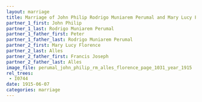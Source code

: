 ```yaml
---
layout: marriage
title: Marriage of John Philip Rodrigo Muniarem Perumal and Mary Lucy Florence Alles
partner_1_first: John Philip
partner_1_last: Rodrigo Muniarem Perumal
partner_1_father_first: Peter
partner_1_father_last: Rodrigo Muniarem Perumal
partner_2_first: Mary Lucy Florence
partner_2_last: Alles
partner_2_father_first: Francis Joseph
partner_2_father_last: Alles
image_file: perumal_john_philip_rm_alles_florence_page_1031_year_1915
rel_trees:
 - I0744
date: 1915-06-07
categories: marriage
---
```


